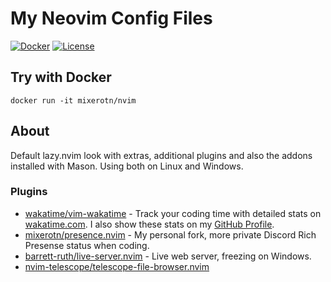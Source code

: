 # My Neovim Config Files

[![Docker](https://img.shields.io/badge/Docker-Test_it-2CA5E0?style=for-the-badge&logo=docker&logoColor=white)](https://hub.docker.com/r/mixerotn/nvim)
[![License](https://img.shields.io/badge/LICENSE-Apache_2.0-brightgreen?style=for-the-badge)](https://opensource.org/license/apache-2-0)

## Try with Docker

```
docker run -it mixerotn/nvim
```

## About

Default lazy.nvim look with extras, additional plugins and also the addons installed with Mason. Using both on Linux and Windows.

### Plugins

- [wakatime/vim-wakatime](https://github.com/wakatime/vim-wakatime) - Track your coding time with detailed stats on [wakatime.com](https://wakatime.com). I also show these stats on my [GitHub Profile](https://github.com/mixerotn).
- [mixerotn/presence.nvim](https://github.com/mixerotn/presence.nvim) - My personal fork, more private Discord Rich Presense status when coding.
- [barrett-ruth/live-server.nvim](https://github.com/barrett-ruth/live-server.nvim) - Live web server, freezing on Windows.
- [nvim-telescope/telescope-file-browser.nvim](https://github.com/nvim-telescope/telescope-file-browser.nvim)
